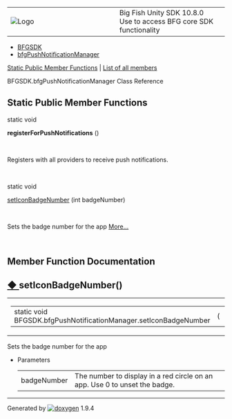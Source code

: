 <table>
<colgroup>
<col style="width: 50%" />
<col style="width: 50%" />
</colgroup>
<tbody>
<tr class="odd">
<td><img src="Icon-100.png" alt="Logo" /></td>
<td><div id="projectname">
Big Fish Unity SDK<span id="projectnumber"> 10.8.0</span>
</div>
<div id="projectbrief">
Use to access BFG core SDK functionality
</div></td>
</tr>
</tbody>
</table>

  - [BFGSDK](namespace_b_f_g_s_d_k.html)
  - [bfgPushNotificationManager](class_b_f_g_s_d_k_1_1bfg_push_notification_manager.html)

[Static Public Member Functions](#pub-static-methods) | [List of all
members](class_b_f_g_s_d_k_1_1bfg_push_notification_manager-members.html)

BFGSDK.bfgPushNotificationManager Class Reference

##  Static Public Member Functions

static void 

**registerForPushNotifications** ()

 

Registers with all providers to receive push notifications.  

 

static void 

[setIconBadgeNumber](class_b_f_g_s_d_k_1_1bfg_push_notification_manager.html#a77b6c4299fda32b9ada004ab4c68b25d)
(int badgeNumber)

 

Sets the badge number for the app
[More...](class_b_f_g_s_d_k_1_1bfg_push_notification_manager.html#a77b6c4299fda32b9ada004ab4c68b25d)  

 

## Member Function Documentation

## [◆ ](#a77b6c4299fda32b9ada004ab4c68b25d)setIconBadgeNumber()

<table>
<colgroup>
<col style="width: 50%" />
<col style="width: 50%" />
</colgroup>
<tbody>
<tr class="odd">
<td><table>
<tbody>
<tr class="odd">
<td>static void BFGSDK.bfgPushNotificationManager.setIconBadgeNumber</td>
<td>(</td>
<td>int </td>
<td><em>badgeNumber</em></td>
<td>)</td>
<td></td>
</tr>
</tbody>
</table></td>
<td><span class="mlabels"><span class="mlabel">inline</span><span class="mlabel">static</span></span></td>
</tr>
</tbody>
</table>

Sets the badge number for the app

  - Parameters
    
    |             |                                                                            |
    | ----------- | -------------------------------------------------------------------------- |
    | badgeNumber | The number to display in a red circle on an app. Use 0 to unset the badge. |
    

-----

Generated
by [![doxygen](doxygen.svg)](https://www.doxygen.org/index.html) 1.9.4
